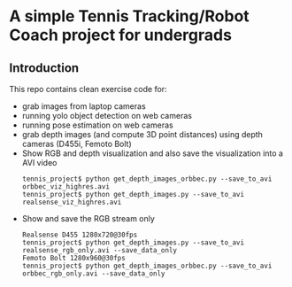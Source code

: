 # A simple Tennis Tracking/Robot Coach project for undergrads

## Introduction

This repo contains clean exercise code for:

+ grab images from laptop cameras
+ running yolo object detection on web cameras
+ running pose estimation on web cameras
+ grab depth images (and compute 3D point distances) using depth cameras (D455i, Femoto Bolt)
+ Show RGB and depth visualization and also save the visualization into a AVI video
    ```
    tennis_project$ python get_depth_images_orbbec.py --save_to_avi orbbec_viz_highres.avi
    tennis_project$ python get_depth_images.py --save_to_avi realsense_viz_highres.avi
    ```
+ Show and save the RGB stream only
    ```
    Realsense D455 1280x720@30fps
    tennis_project$ python get_depth_images.py --save_to_avi realsense_rgb_only.avi --save_data_only
    Femoto Bolt 1280x960@30fps
    tennis_project$ python get_depth_images_orbbec.py --save_to_avi orbbec_rgb_only.avi --save_data_only
    ```
